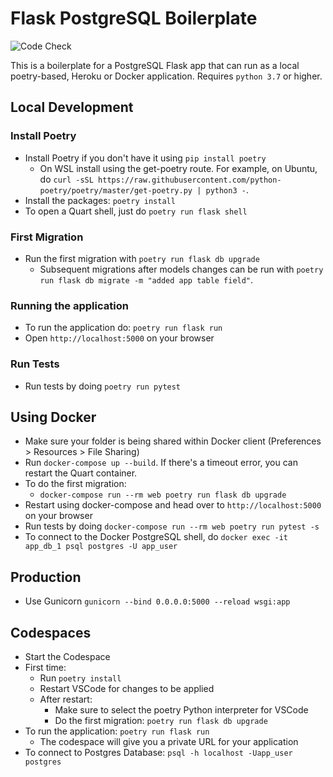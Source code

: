 # Flask PostgreSQL Boilerplate

![Code Check](https://github.com/fromzeroedu/flask-postgres-boilerplate/workflows/Code%20Checks/badge.svg)

This is a boilerplate for a PostgreSQL Flask app that can run as a local poetry-based, Heroku or Docker application. Requires `python 3.7` or higher.

## Local Development

### Install Poetry

- Install Poetry if you don't have it using `pip install poetry`
    - On WSL install using the get-poetry route. For example, on Ubuntu, do `curl -sSL https://raw.githubusercontent.com/python-poetry/poetry/master/get-poetry.py | python3 -`. 
- Install the packages: `poetry install`
- To open a Quart shell, just do `poetry run flask shell`

### First Migration

- Run the first migration with `poetry run flask db upgrade`
  - Subsequent migrations after models changes can be run with `poetry run flask db migrate -m "added app table field"`.

### Running the application

- To run the application do: `poetry run flask run`
- Open `http://localhost:5000` on your browser

### Run Tests

- Run tests by doing `poetry run pytest`

## Using Docker

- Make sure your folder is being shared within Docker client (Preferences > Resources > File Sharing)
- Run `docker-compose up --build`. If there's a timeout error, you can restart the Quart container.
- To do the first migration:
  - `docker-compose run --rm web poetry run flask db upgrade`
- Restart using docker-compose and head over to `http://localhost:5000` on your browser
- Run tests by doing `docker-compose run --rm web poetry run pytest -s`
- To connect to the Docker PostgreSQL shell, do `docker exec -it app_db_1 psql postgres -U app_user`

## Production

- Use Gunicorn `gunicorn --bind 0.0.0.0:5000 --reload wsgi:app`

## Codespaces

- Start the Codespace
- First time:
  - Run `poetry install`
  - Restart VSCode for changes to be applied
  - After restart:
    - Make sure to select the poetry Python interpreter for VSCode
    - Do the first migration: `poetry run flask db upgrade`
- To run the application: `poetry run flask run`
  - The codespace will give you a private URL for your application
- To connect to Postgres Database: `psql -h localhost -Uapp_user postgres`
